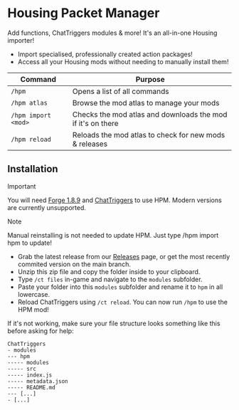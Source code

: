﻿# Housing Packet Manager
Add functions, ChatTriggers modules & more! It's an all-in-one Housing importer!

* Import specialised, professionally created action packages!
* Access all your Housing mods without needing to manually install them!


| Command              | Purpose
| -------------------- | ------------------------------------------------------
| `/hpm`               | Opens a list of all commands
| `/hpm atlas`         | Browse the mod atlas to manage your mods
| `/hpm import <mod>`  | Checks the mod atlas and downloads the mod if it's on there
| `/hpm reload`        | Reloads the mod atlas to check for new mods & releases


## Installation
> [!IMPORTANT]  
> You will need [Forge 1.8.9](https://files.minecraftforge.net/net/minecraftforge/forge/index_1.8.9.html) and [ChatTriggers](https://www.chattriggers.com/) to use HPM. Modern versions are currently unsupported.

> [!NOTE]  
> Manual reinstalling is not needed to update HPM. Just type /hpm import hpm to update!

- Grab the latest release from our [Releases](/releases) page, or get the most recently commited version on the main branch.
- Unzip this zip file and copy the folder inside to your clipboard.
- Type `/ct files` in-game and navigate to the `modules` subfolder.
- Paste your folder into this `modules` subfolder and rename it to `hpm` in all lowercase.
- Reload ChatTriggers using `/ct reload`. You can now run `/hpm` to use the HPM mod!

If it's not working, make sure your file structure looks something like this before asking for help:

```
ChatTriggers
- modules
--- hpm
----- modules
----- src
----- index.js
----- metadata.json
----- README.md
--- [...]
- [...]
```